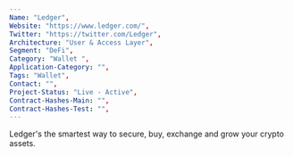 ```yaml
--- 
Name: "Ledger", 
Website: "https://www.ledger.com/", 
Twitter: "https://twitter.com/Ledger", 
Architecture: "User & Access Layer",
Segment: "DeFi",
Category: "Wallet ",
Application-Category: "",
Tags: "Wallet",
Contact: "",
Project-Status: "Live - Active",
Contract-Hashes-Main: "",
Contract-Hashes-Test: "",
--- 
```

<!--lang:en--> 
Ledger's the smartest way to secure, buy, exchange and grow your crypto assets.
<!--lang:es--] 
Ledger es la forma más inteligente de proteger, comprar, intercambiar y hacer crecer sus criptoactivos.
<!--lang:de--] 
Ledger ist der intelligenteste Weg, um Ihre Krypto-Assets zu sichern, zu kaufen, auszutauschen und zu erweitern.
<!--lang:fr--] 
Ledger est le moyen le plus intelligent de sécuriser, d'acheter, d'échanger et de développer vos actifs cryptographiques.
<!--lang:pl--] 
Ledger to najmądrzejszy sposób na zabezpieczanie, kupowanie, wymianę i rozwój Twoich aktywów kryptograficznych.
<!--lang:uk--] 
Ledger — це найрозумніший спосіб захистити, купити, обміняти та збільшити свої криптоактиви.
[!--lang:*--> 
